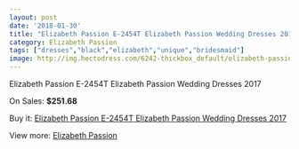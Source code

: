 ```yaml
---
layout: post
date: '2018-01-30'
title: "Elizabeth Passion E-2454T Elizabeth Passion Wedding Dresses 2017"
category: Elizabeth Passion
tags: ["dresses","black","elizabeth","unique","bridesmaid"]
image: http://img.hectodress.com/6242-thickbox_default/elizabeth-passion-e-2454t-elizabeth-passion-wedding-dresses-2013.jpg
---
```

Elizabeth Passion E-2454T Elizabeth Passion Wedding Dresses 2017

On Sales: **$251.68**
<a href="https://www.hectodress.com/elizabeth-passion/3067-elizabeth-passion-e-2454t-elizabeth-passion-wedding-dresses-2013.html"><amp-img layout="responsive" width="600" height="600" src="//img.hectodress.com/6242-thickbox_default/elizabeth-passion-e-2454t-elizabeth-passion-wedding-dresses-2013.jpg" alt="Elizabeth Passion E-2454T Elizabeth Passion Wedding Dresses 2017 0" /></a>

Buy it: [Elizabeth Passion E-2454T Elizabeth Passion Wedding Dresses 2017](https://www.hectodress.com/elizabeth-passion/3067-elizabeth-passion-e-2454t-elizabeth-passion-wedding-dresses-2013.html "Elizabeth Passion E-2454T Elizabeth Passion Wedding Dresses 2017")

View more: [Elizabeth Passion](https://www.hectodress.com/53-elizabeth-passion "Elizabeth Passion")